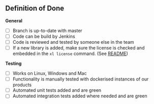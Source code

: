 ## Definition of Done

**General**
 - [ ] Branch is up-to-date with master
 - [ ] Code can be build by Jenkins
 - [ ] Code is reviewed and tested by someone else in the team
 - [ ] If a new library is added, make sure the license is checked and embedded in the `xl license` command. (See [README](https://github.com/xebialabs/xl-cli#bundling-license-information))

**Testing**
- [ ] Works on Linux, Windows and Mac
- [ ] Functionality is manually tested with dockerised instances of our products
- [ ] Automated unit tests added and are green
- [ ] Automated integration tests added where needed and are green
